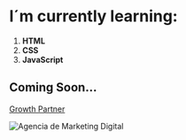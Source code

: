 # I´m currently learning:
1. **HTML**
2. **CSS**
3. **JavaScript**

## Coming Soon...

[Growth Partner](https://www.GrowthPartner.online)

![Agencia de Marketing Digital](https://down.pimpamseo.com/downloads/descarga_2420_1741880835419.jpg)


<!--
**iPablo50/iPablo50** is a ✨ _special_ ✨ repository because its `README.md` (this file) appears on your GitHub profile.

Here are some ideas to get you started:

- 🔭 I’m currently working on ...
- 🌱 I’m currently learning ...
- 👯 I’m looking to collaborate on ...
- 🤔 I’m looking for help with ...
- 💬 Ask me about ...
- 📫 How to reach me: ...
- 😄 Pronouns: ...
- ⚡ Fun fact: ...
-->
